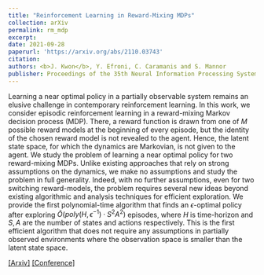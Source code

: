 ```yaml
---
title: "Reinforcement Learning in Reward-Mixing MDPs"
collection: arXiv
permalink: rm_mdp
excerpt: 
date: 2021-09-28
paperurl: 'https://arxiv.org/abs/2110.03743'
citation: 
authors: <b>J. Kwon</b>, Y. Efroni, C. Caramanis and S. Mannor
publisher: Proceedings of the 35th Neural Information Processing Systems (NeurIPS) 2021
---
```


Learning a near optimal policy in a partially observable system remains an elusive challenge in contemporary reinforcement learning. In this work, we consider episodic reinforcement learning in a reward-mixing Markov decision process (MDP). There, a reward function is drawn from one of $M$ possible reward models at the beginning of every episode, but the identity of the chosen reward model is not revealed to the agent. Hence, the latent state space, for which the dynamics are Markovian, is not given to the agent. We study the problem of learning a near optimal policy for two reward-mixing MDPs. Unlike existing approaches that rely on strong assumptions on the dynamics, we make no assumptions and study the problem in full generality. Indeed, with no further assumptions, even for two switching reward-models, the problem requires several new ideas beyond existing algorithmic and analysis techniques for efficient exploration. We provide the first polynomial-time algorithm that finds an $\epsilon$-optimal policy after exploring $\tilde{O}(poly(H,\epsilon^{-1}) \cdot S^2 A^2)$ episodes, where $H$ is time-horizon and $S, A$ are the number of states and actions respectively. This is the first efficient algorithm that does not require any assumptions in partially observed environments where the observation space is smaller than the latent state space. 


[[Arxiv]](https://arxiv.org/abs/2110.03743) [[Conference]](https://papers.nips.cc/paper/2021/hash/11f9e78e4899a78dedd439fc583b6693-Abstract.html)